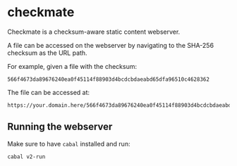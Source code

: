 # checkmate

Checkmate is a checksum-aware static content webserver.

A file can be accessed on the webserver by navigating to the SHA-256 checksum as the URL path.

For example, given a file with the checksum:

```
566f4673da89676240ea0f45114f88903d4bcdcbdaeabd65dfa96510c4628362
```

The file can be accessed at:

```
https://your.domain.here/566f4673da89676240ea0f45114f88903d4bcdcbdaeabd65dfa96510c4628362
```

## Running the webserver

Make sure to have `cabal` installed and run:

```
cabal v2-run
```
